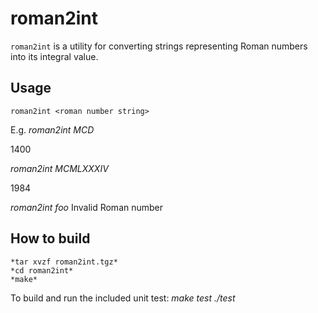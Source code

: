 roman2int
=========
`roman2int` is a utility for converting strings representing Roman numbers into its integral value.

Usage
-----
`roman2int <roman number string>`

E.g. 
*roman2int MCD*

1400

*roman2int MCMLXXXIV*

1984

*roman2int foo*
Invalid Roman number

How to build
------------
	*tar xvzf roman2int.tgz*
	*cd roman2int*
	*make*
	
To build and run the included unit test:
	*make test*
	*./test*
